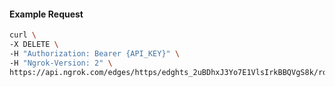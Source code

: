 <!-- Code generated for API Clients. DO NOT EDIT. -->

#### Example Request

```bash
curl \
-X DELETE \
-H "Authorization: Bearer {API_KEY}" \
-H "Ngrok-Version: 2" \
https://api.ngrok.com/edges/https/edghts_2uBDhxJ3Yo7E1VlsIrkBBQVgS8k/routes/edghtsrt_2uBDhz2LEndCvKKxEfIgVY71o7P/response_headers
```
